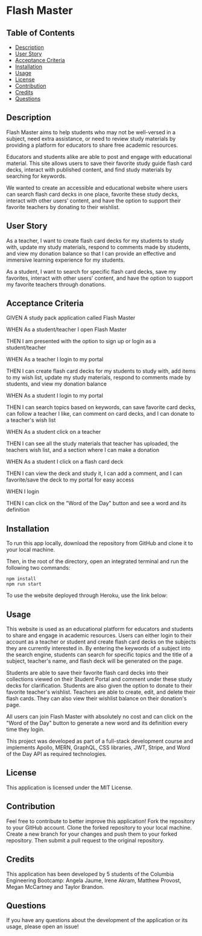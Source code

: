 # Flash Master

## Table of Contents

- [Description](#description)
- [User Story](#user-story)
- [Acceptance Criteria](#acceptance-criteria)
- [Installation](#installation)
- [Usage](#usage)
- [License](#license)
- [Contribution](#contribution)
- [Credits](#credits)
- [Questions](#questions)

## Description

Flash Master aims to help students who may not be well-versed in a subject, need extra assistance, or need to review study materials by providing a platform for educators to share free academic resources. 

Educators and students alike are able to post and engage with educational material. 
This site allows users to save their favorite study guide flash card decks, interact with published content, and find study materials by searching for keywords. 

We wanted to create an accessible and educational website where users can search flash card decks in one place, favorite these study decks, interact with other users’ content, and have the option to support their favorite teachers by donating to their wishlist. 

## User Story

As a teacher, I want to create flash card decks for my students to study with, update my study materials, respond to comments made by students, and view my donation balance so that I can provide an effective and immersive learning experience for my students. 
  
As a student, I want to search for specific flash card decks, save my favorites, interact with other users' content, and have the option to support my favorite teachers through donations. 

## Acceptance Criteria 
GIVEN A study pack application called Flash Master

WHEN As a student/teacher I open Flash Master 

THEN I am presented with the option to sign up or login as a student/teacher

WHEN As a teacher I login to my portal

THEN I can create flash card decks for my students to study with, add items to my wish list, update my study materials, respond to comments made by students, and view my donation balance

WHEN As a student I login to my portal

THEN I can search topics based on keywords, can save favorite card decks, can follow a teacher I like, can comment on card decks, and I can donate to a teacher's wish list

WHEN As a student click on a teacher 

THEN I can see all the study materials that teacher has uploaded, the teachers wish list, and a section where I can make a donation

WHEN As a student I click on a flash card deck 

THEN I can view the deck and study it, I can add a comment, and I can favorite/save the deck to my portal for easy access

WHEN I login 

THEN I can click on the "Word of the Day" button and see a word and its definition 

## Installation

To run this app locally, download the repository from GitHub and clone it to your local machine.

Then, in the root of the directory, open an integrated terminal and run the following two commands:

```
npm install
npm run start
```
To use the website deployed through Heroku, use the link below:

## Usage

This website is used as an educational platform for educators and students to share and engage in academic resources. 
Users can either login to their account as a teacher or student and create flash card decks on the subjects they are currently interested in. By entering the keywords of a subject into the search engine, students can search for specific topics and the title of a subject, teacher's name, and flash deck will be generated on the page. 

Students are able to save their favorite flash card decks into their collections viewed on their Student Portal and comment under these study decks for clarification. Students are also given the option to donate to their favorite teacher's wishlist. Teachers are able to create, edit, and delete their flash cards. They can also view their wishlist balance on their donation's page. 

All users can join Flash Master with absolutely no cost and can click on the "Word of the Day" button to generate a new word and its definition every time they login. 

This project was developed as part of a full-stack development course and implements Apollo, MERN, GraphQL, CSS libraries, JWT, Stripe, and Word of the Day API as required technologies. 


## License

This application is licensed under the MIT License.

## Contribution

Feel free to contribute to better improve this application! Fork the repository to your GitHub account. Clone the forked repository to your local machine. Create a new branch for your changes and push them to your forked repository. Then submit a pull request to the original repository.

## Credits

This application has been developed by 5 students of the Columbia Engineering Bootcamp: Angela Jaume, Irene Akram, Matthew Provost, Megan McCartney and Taylor Brandon.

## Questions

If you have any questions about the development of the application or its usage, please open an issue!
